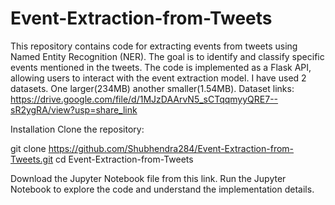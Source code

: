 # Event-Extraction-from-Tweets

This repository contains code for extracting events from tweets using Named Entity Recognition (NER). The goal is to identify and classify specific events mentioned in the tweets. The code is implemented as a Flask API, allowing users to interact with the event extraction model.
I have used 2 datasets. One larger(234MB) another smaller(1.54MB).
Dataset links:
https://drive.google.com/file/d/1MJzDAArvN5_sCTqqmyyQRE7--sR2ygRA/view?usp=share_link

Installation
Clone the repository:

git clone https://github.com/Shubhendra284/Event-Extraction-from-Tweets.git
cd Event-Extraction-from-Tweets

Download the Jupyter Notebook file from this link.
Run the Jupyter Notebook to explore the code and understand the implementation details.
